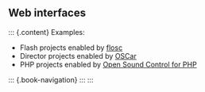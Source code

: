 ## Web interfaces

::: {.content}
Examples:

-   Flash projects enabled by [flosc](http://www.benchun.net/flosc)
-   Director projects enabled by
    [OSCar](http://www.mat.ucsb.edu/%7Eg.kling/OSC/oscar.html)
-   PHP projects enabled by [Open Sound Control for
    PHP](http://www.a2hd.com/software/OSC.phps)

::: {.book-navigation}
:::
:::
